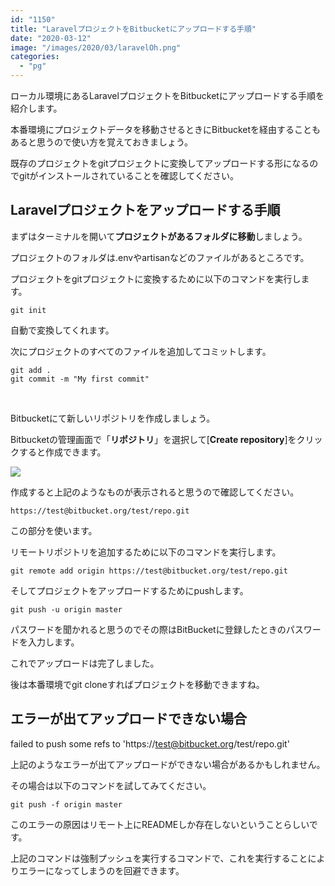 ```yaml
---
id: "1150"
title: "LaravelプロジェクトをBitbucketにアップロードする手順"
date: "2020-03-12"
image: "/images/2020/03/laravelOh.png"
categories: 
  - "pg"
---
```


ローカル環境にあるLaravelプロジェクトをBitbucketにアップロードする手順を紹介します。

本番環境にプロジェクトデータを移動させるときにBitbucketを経由することもあると思うので使い方を覚えておきましょう。

既存のプロジェクトをgitプロジェクトに変換してアップロードする形になるのでgitがインストールされていることを確認してください。

## Laravelプロジェクトをアップロードする手順

まずはターミナルを開いて**プロジェクトがあるフォルダに移動**しましょう。

プロジェクトのフォルダは.envやartisanなどのファイルがあるところです。

プロジェクトをgitプロジェクトに変換するために以下のコマンドを実行します。

```
git init
```

自動で変換してくれます。

次にプロジェクトのすべてのファイルを追加してコミットします。

```
git add .
git commit -m "My first commit"
```

 

Bitbucketにて新しいリポジトリを作成しましょう。

Bitbucketの管理画面で「**リポジトリ**」を選択して\[**Create repository**\]をクリックすると作成できます。

![](../../assets/images/2020/03/bitbucket_newrepo.png)

作成すると上記のようなものが表示されると思うので確認してください。

```
https://test@bitbucket.org/test/repo.git
```

この部分を使います。

リモートリポジトリを追加するために以下のコマンドを実行します。

```
git remote add origin https://test@bitbucket.org/test/repo.git
```

そしてプロジェクトをアップロードするためにpushします。

```
git push -u origin master
```

パスワードを聞かれると思うのでその際はBitBucketに登録したときのパスワードを入力します。

これでアップロードは完了しました。

後は本番環境でgit cloneすればプロジェクトを移動できますね。

## エラーが出てアップロードできない場合

failed to push some refs to 'https://test@bitbucket.org/test/repo.git'

上記のようなエラーが出てアップロードができない場合があるかもしれません。

その場合は以下のコマンドを試してみてください。

```
git push -f origin master
```

このエラーの原因はリモート上にREADMEしか存在しないということらしいです。

上記のコマンドは強制プッシュを実行するコマンドで、これを実行することによりエラーになってしまうのを回避できます。
